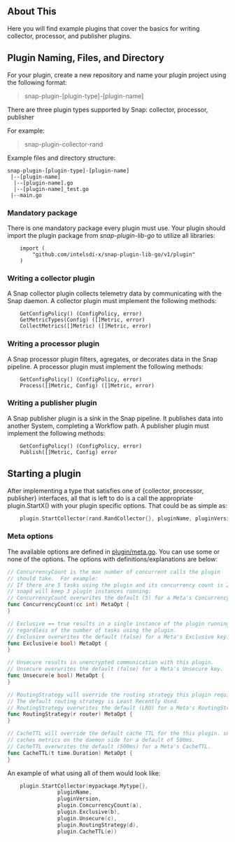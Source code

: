 
## About This
Here you will find example plugins that cover the basics for writing collector, processor, and publisher plugins.

## Plugin Naming, Files, and Directory
For your plugin, create a new repository and name your plugin project using the following format:

>snap-plugin-[plugin-type]-[plugin-name]

There are three plugin types supported by Snap: collector, processor, publisher

For example: 
>snap-plugin-collector-rand


Example files and directory structure:  
```
snap-plugin-[plugin-type]-[plugin-name]
 |--[plugin-name]
  |--[plugin-name].go  
  |--[plugin-name]_test.go  
 |--main.go
```

### Mandatory package

There is one mandatory package every plugin must use. Your plugin should import the plugin package from *snap-plugin-lib-go* to utilize all libraries:

```
	import (
		"github.com/intelsdi-x/snap-plugin-lib-go/v1/plugin"
	)
```

### Writing a collector plugin
A Snap collector plugin collects telemetry data by communicating with the Snap daemon. A collector plugin must implement the following methods:

```    
	GetConfigPolicy() (ConfigPolicy, error)
    GetMetricTypes(Config) ([]Metric, error)
    CollectMetrics([]Metric) ([]Metric, error)
```

### Writing a processor plugin
A Snap processor plugin filters, agregates, or decorates data in the Snap pipeline. A processor plugin must implement the following methods:

```
	GetConfigPolicy() (ConfigPolicy, error)
    Process([]Metric, Config) ([]Metric, error)
```

### Writing a publisher plugin
A Snap publisher plugin is a sink in the Snap pipeline.  It publishes data into another System, completing a Workflow path. A publisher plugin must implement the following methods:

```
	GetConfigPolicy() (ConfigPolicy, error)
    Publish([]Metric, Config) error
```

## Starting a plugin

After implementing a type that satisfies one of {collector, processor, publisher} interfaces, all that is left to do is a call the appropriate plugin.StartX() with your plugin specific options. That could be as simple as:

```go
	plugin.StartCollector(rand.RandCollector{}, pluginName, pluginVersion)
```

### Meta options

The available options are defined in [plugin/meta.go](https://github.com/intelsdi-x/snap-plugin-lib-go/tree/master/v/1/plugin/meta.go). You can use some or none of the options. The options with definitions/explanations are below:

```go
// ConcurrencyCount is the max number of concurrent calls the plugin
// should take.  For example:
// If there are 5 tasks using the plugin and its concurrency count is 2,
// snapd will keep 3 plugin instances running.
// ConcurrencyCount overwrites the default (5) for a Meta's ConcurrencyCount.
func ConcurrencyCount(cc int) MetaOpt {
}

// Exclusive == true results in a single instance of the plugin running
// regardless of the number of tasks using the plugin.
// Exclusive overwrites the default (false) for a Meta's Exclusive key.
func Exclusive(e bool) MetaOpt {
}

// Unsecure results in unencrypted communication with this plugin.
// Unsecure overwrites the default (false) for a Meta's Unsecure key.
func Unsecure(e bool) MetaOpt {
}

// RoutingStrategy will override the routing strategy this plugin requires.
// The default routing strategy is Least Recently Used.
// RoutingStrategy overwrites the default (LRU) for a Meta's RoutingStrategy.
func RoutingStrategy(r router) MetaOpt {
}

// CacheTTL will override the default cache TTL for the this plugin. snapd
// caches metrics on the daemon side for a default of 500ms.
// CacheTTL overwrites the default (500ms) for a Meta's CacheTTL.
func CacheTTL(t time.Duration) MetaOpt {
}
```

An example of what using all of them would look like:

```go
	plugin.StartCollector(mypackage.Mytype{},
				pluginName,
				pluginVersion,
				plugin.ConcurrencyCount(a),
				plugin.Exclusive(b),
				plugin.Unsecure(c),
				plugin.RoutingStrategy(d),
				plugin.CacheTTL(e))
```







